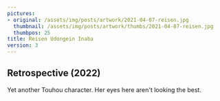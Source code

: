 ```yaml
---
pictures:
- original: /assets/img/posts/artwork/2021-04-07-reisen.jpg
  thumbnail: /assets/img/posts/artwork/thumbs/2021-04-07-reisen.jpg
  thumbpos: 25
title: Reisen Udongein Inaba
version: 3
---
```

## Retrospective (2022)
Yet another Touhou character. Her eyes here aren't looking the best.
